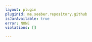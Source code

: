 ```yaml
---
layout: plugin
pluginId: me.seeber.repository.github
isJarAvailable: true
error: NONE
violations: []

---
```

